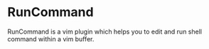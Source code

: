 # RunCommand
RunCommand is a vim plugin which helps you to edit and run shell command within a vim buffer.
